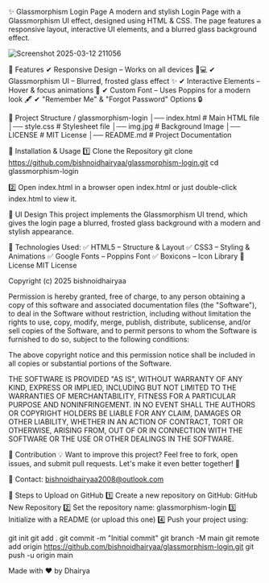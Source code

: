 ✨ Glassmorphism Login Page
A modern and stylish Login Page with a Glassmorphism UI effect, designed using HTML & CSS. The page features a responsive layout, interactive UI elements, and a blurred glass background effect.

![Screenshot 2025-03-12 211056](https://github.com/user-attachments/assets/38fa817e-159c-4e33-8265-7555a82e65ca)

🚀 Features
✔ Responsive Design – Works on all devices 📱💻
✔ Glassmorphism UI – Blurred, frosted glass effect ✨
✔ Interactive Elements – Hover & focus animations 🎨
✔ Custom Font – Uses Poppins for a modern look 🖋️
✔ "Remember Me" & "Forgot Password" Options 🔒

📂 Project Structure
/ glassmorphism-login
│── index.html # Main HTML file
│── style.css # Stylesheet file
│── img.jpg # Background Image
│── LICENSE # MIT License
│── README.md # Project Documentation

📜 Installation & Usage
1️⃣ Clone the Repository
git clone https://github.com/bishnoidhairyaa/glassmorphism-login.git
cd glassmorphism-login

2️⃣ Open index.html in a browser
open index.html
or just double-click index.html to view it.

🎨 UI Design
This project implements the Glassmorphism UI trend, which gives the login page a blurred, frosted glass background with a modern and stylish appearance.

🔹 Technologies Used:
✅ HTML5 – Structure & Layout
✅ CSS3 – Styling & Animations
✅ Google Fonts – Poppins Font
✅ Boxicons – Icon Library
📜 License
MIT License

Copyright (c) 2025 bishnoidhairyaa

Permission is hereby granted, free of charge, to any person obtaining a copy
of this software and associated documentation files (the "Software"), to deal
in the Software without restriction, including without limitation the rights
to use, copy, modify, merge, publish, distribute, sublicense, and/or sell
copies of the Software, and to permit persons to whom the Software is
furnished to do so, subject to the following conditions:

The above copyright notice and this permission notice shall be included in all
copies or substantial portions of the Software.

THE SOFTWARE IS PROVIDED "AS IS", WITHOUT WARRANTY OF ANY KIND, EXPRESS OR
IMPLIED, INCLUDING BUT NOT LIMITED TO THE WARRANTIES OF MERCHANTABILITY,
FITNESS FOR A PARTICULAR PURPOSE AND NONINFRINGEMENT. IN NO EVENT SHALL THE
AUTHORS OR COPYRIGHT HOLDERS BE LIABLE FOR ANY CLAIM, DAMAGES OR OTHER
LIABILITY, WHETHER IN AN ACTION OF CONTRACT, TORT OR OTHERWISE, ARISING FROM,
OUT OF OR IN CONNECTION WITH THE SOFTWARE OR THE USE OR OTHER DEALINGS IN THE
SOFTWARE.

🤝 Contribution
💡 Want to improve this project? Feel free to fork, open issues, and submit pull requests. Let's make it even better together! 🚀

📧 Contact: bishnoidhairyaa2008@outlook.com

📌 Steps to Upload on GitHub
1️⃣ Create a new repository on GitHub: GitHub New Repository
2️⃣ Set the repository name: glassmorphism-login
3️⃣ Initialize with a README (or upload this one)
4️⃣ Push your project using:

git init
git add .
git commit -m "Initial commit"
git branch -M main
git remote add origin https://github.com/bishnoidhairyaa/glassmorphism-login.git
git push -u origin main

Made with ❤️ by Dhairya

